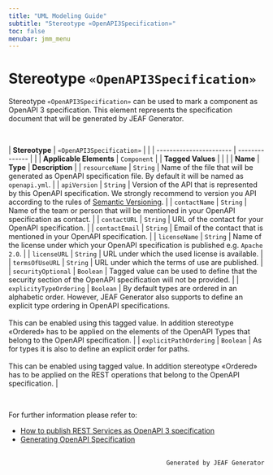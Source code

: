 ```yaml
---
title: "UML Modeling Guide"
subtitle: "Stereotype «OpenAPI3Specification»"
toc: false
menubar: jmm_menu
---
```


# Stereotype `«OpenAPI3Specification»`
Stereotype `«OpenAPI3Specification»` can be used to mark a component as OpenAPI 3 specification. This element represents the specification document that will be generated by JEAF Generator.

<br>

| **Stereotype**          | `«OpenAPI3Specification»` | |
| ----------------------- | -------------- | |
| **Applicable Elements** | `Component`        |
| **Tagged Values**       |                       |                                                                                                                                                                                                          |
| **Name**                | **Type**              | **Description**                                                                                                                                                                                          |
| `resourceName`   | `String` | Name of the file that will be generated as OpenAPI specification file. By default it will be named as `openapi.yml`. |
| `apiVersion`   | `String` | Version of the API that is represented by this OpenAPI specification. We strongly recommend to version you API according to the rules of [Semantic Versioning](https://semver.org). |
| `contactName`   | `String` | Name of the team or person that will be mentioned in your OpenAPI specification as contact. |
| `contactURL`   | `String` | URL of the contact for your OpenAPI specification. |
| `contactEmail`   | `String` | Email of the contact that is mentioned in your OpenAPI specification. |
| `licenseName`   | `String` | Name of the license under which your OpenAPI specification is published e.g. `Apache 2.0`. |
| `licenseURL`   | `String` | URL under which the used license is available. |
| `termsOfUseURL`   | `String` | URL under which the terms of use are published. |
| `securityOptional`   | `Boolean` | Tagged value can be used to define that the security section of the OpenAPI specification will not be provided. |
| `explicityTypeOrdering`   | `Boolean` | By default types are ordered in an alphabetic order. However, JEAF Generator also supports to define an explicit type ordering in OpenAPI specifications. <br><br>This can be enabled using this tagged value. In addition stereotype «Ordered» has to be applied on the elements of the OpenAPI Types that belong to the OpenAPI specification. |
| `explicitPathOrdering`   | `Boolean` | As for types it is also to define an explicit order for paths. <br><br>This can be enabled using tagged value. In addition stereotype «Ordered» has to be applied on the REST operations that belong to the OpenAPI specification. |

<br>

For further information please refer to:
- [How to publish REST Services as OpenAPI 3 specification](/uml-modeling-guide/how-tos/how-to-model-open-api)
- [Generating OpenAPI Specification](/developer-guide/generating-open-api-spec)


<br>

<div style="text-align: right"><code>Generated by JEAF Generator</code></div>

    